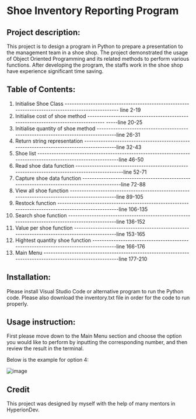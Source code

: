 # Shoe Inventory Reporting Program

## Project description:

This project is to design a program in Python to prepare a presentation to the management team in a shoe shop.
The project demonstrated the usage of Object Oriented Programming and its related methods to perform various functions.
After developing the program, the staffs work in the shoe shop have experience significant time saving.

## Table of Contents:

1. Initialise Shoe Class  ------------------------------------------------------------------------------------------------- line 2-19
2. Initialise cost of shoe method --------------------------------------------------------------------------------- -----line 20-25
3. Initialise quantity of shoe method ----------------------------------------------------------------------------------line 26-31
4. Return string representation ----------------------------------------------------------------------------------------line 32-43
5. Shoe list -------------------------------------------------------------------------------------------------------------line 46-50
6. Read shoe data function ----------------------------------------------------------------------------------------------line 52-71
7. Capture shoe data function -------------------------------------------------------------------------------------------line 72-88
8. View all shoe function ----------------------------------------------------------------------------------------------line 89-105
9. Restock function ----------------------------------------------------------------------------------------------------line 106-135
10. Search shoe function -----------------------------------------------------------------------------------------------line 136-152
11. Value per shoe function --------------------------------------------------------------------------------------------line 153-165
12. Hightest quantity shoe function ------------------------------------------------------------------------------------line 166-176
13. Main Menu ----------------------------------------------------------------------------------------------------------line 177-210

## Installation:
Please install Visual Studio Code or alternative program to run the Python code.
Please also download the inventory.txt file in order for the code to run properly.

## Usage instruction:
First please move down to the Main Menu section and choose the option you would like to perform by inputting the corresponding number,
and then review the result in the terminal.

Below is the example for option 4:

![image](https://user-images.githubusercontent.com/118776194/212059486-bcb8bbeb-463c-41d4-aa0f-a2a9d7b3d309.png)

## Credit
This project was designed by myself with the help of many mentors in HyperionDev. 
